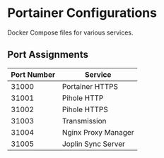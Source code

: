 # Portainer Configurations

Docker Compose files for various services.

## Port Assignments

| Port Number | Service |
| ----------- | ------- |
| 31000       | Portainer HTTPS |
| 31001       | Pihole HTTP |
| 31002       | Pihole HTTPS |
| 31003       | Transmission |
| 31004       | Nginx Proxy Manager |
| 31005       | Joplin Sync Server |
